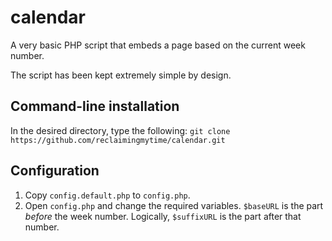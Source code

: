 # calendar
A very basic PHP script that embeds a page based on the current week number.

The script has been kept extremely simple by design.

## Command-line installation
In the desired directory, type the following: `git clone https://github.com/reclaimingmytime/calendar.git`

## Configuration
1. Copy `config.default.php` to `config.php`.
2. Open `config.php` and change the required variables. `$baseURL` is the part *before* the week number. Logically, `$suffixURL` is the part after that number.
